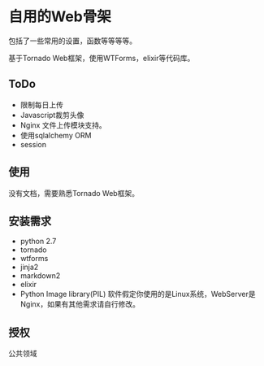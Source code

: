 # 自用的Web骨架

包括了一些常用的设置，函数等等等等。

基于Tornado Web框架，使用WTForms，elixir等代码库。

## ToDo
* 限制每日上传
* Javascript裁剪头像
* Nginx 文件上传模块支持。
* 使用sqlalchemy ORM
* session

## 使用
没有文档，需要熟悉Tornado Web框架。

## 安装需求
* python 2.7
* tornado
* wtforms
* jinja2
* markdown2
* elixir
* Python Image library(PIL)
软件假定你使用的是Linux系统，WebServer是Nginx，如果有其他需求请自行修改。

## 授权
公共领域
